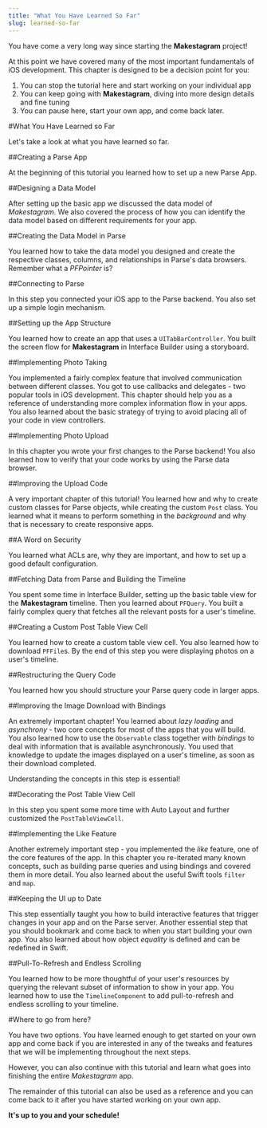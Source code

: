 ```yaml
---
title: "What You Have Learned So Far"
slug: learned-so-far
---
```


You have come a very long way since starting the **Makestagram** project!

At this point we have covered many of the most important fundamentals of iOS development. This chapter is designed to be a decision point for you:

1. You can stop the tutorial here and start working on your individual app
2. You can keep going with **Makestagram**, diving into more design details and fine tuning
3. You can pause here, start your own app, and come back later.

#What You Have Learned so Far

Let's take a look at what you have learned so far.

##Creating a Parse App

At the beginning of this tutorial you learned how to set up a new Parse App.

##Designing a Data Model

After setting up the basic app we discussed the data model of _Makestagram_. We also covered the process of how you can identify the data model based on different requirements for your app.

##Creating the Data Model in Parse

You learned how to take the data model you designed and create the respective classes, columns, and relationships in Parse's data browsers. Remember what a _PFPointer_ is?

##Connecting to Parse

In this step you connected your iOS app to the Parse backend. You also set up a simple login mechanism.

##Setting up the App Structure

You learned how to create an app that uses a `UITabBarController`. You built the screen flow for **Makestagram** in Interface Builder using a storyboard.

##Implementing Photo Taking

You implemented a fairly complex feature that involved communication between different classes. You got to use callbacks and delegates - two popular tools in iOS development. This chapter should help you as a reference of understanding more complex information flow in your apps. You also learned about the basic strategy of trying to avoid placing all of your code in view controllers.

##Implementing Photo Upload

In this chapter you wrote your first changes to the Parse backend! You also learned how to verify that your code works by using the Parse data browser.

##Improving the Upload Code

A very important chapter of this tutorial! You learned how and why to create custom classes for Parse objects, while creating the custom `Post` class. You learned what it means to perform something in the _background_ and why that is necessary to create responsive apps.

##A Word on Security

You learned what ACLs are, why they are important, and how to set up a good default configuration.

##Fetching Data from Parse and Building the Timeline

You spent some time in Interface Builder, setting up the basic table view for the **Makestagram** timeline. Then you learned about `PFQuery`. You built a fairly complex query that fetches all the relevant posts for a user's timeline.

##Creating a Custom Post Table View Cell

You learned how to create a custom table view cell. You also learned how to download `PFFile`s. By the end of this step you were displaying photos on a user's timeline.

##Restructuring the Query Code

You learned how you should structure your Parse query code in larger apps.

##Improving the Image Download with Bindings

An extremely important chapter! You learned about _lazy loading_ and _asynchrony_ - two core concepts for most of the apps that you will build. You also learned how to use the `Observable` class together with _bindings_ to deal with information that is available asynchronously. You used that knowledge to update the images displayed on a user's timeline, as soon as their download completed.

Understanding the concepts in this step is essential!

##Decorating the Post Table View Cell

In this step you spent some more time with Auto Layout and further customized the `PostTableViewCell`.

##Implementing the Like Feature

Another extremely important step - you implemented the _like_ feature, one of the core features of the app. In this chapter you re-iterated many known concepts, such as building parse queries and using bindings and covered them in more detail. You also learned about the useful Swift tools `filter` and `map`.

##Keeping the UI up to Date

This step essentially taught you how to build interactive features that trigger changes in your app and on the Parse server. Another essential step that you should bookmark and come back to when you start building your own app. You also learned about how object _equality_ is defined and can be redefined in Swift.

##Pull-To-Refresh and Endless Scrolling

You learned how to be more thoughtful of your user's resources by querying the relevant subset of information to show in your app. You learned how to use the `TimelineComponent` to add pull-to-refresh and endless scrolling to your timeline.

#Where to go from here?

You have two options. You have learned enough to get started on your own app and come back if you are interested in any of the tweaks and features that we will be implementing throughout the next steps.

However, you can also continue with this tutorial and learn what goes into finishing the entire _Makestagram_ app.

The remainder of this tutorial can also be used as a reference and you can come back to it after you have started working on your own app.

**It's up to you and your schedule!**
